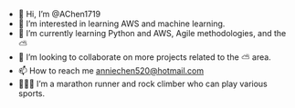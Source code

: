- 👋 Hi, I’m @AChen1719
- 👀 I’m interested in learning AWS and machine learning. 
- 🌱 I’m currently learning Python and AWS, Agile methodologies, and the ⛅️ 
- 💞️ I’m looking to collaborate on more projects related to the ⛅️ area. 
- 📫 How to reach me anniechen520@hotmail.com
- 🏃🏻‍♀️ I’m a marathon runner and rock climber who can play various sports. 

<!---
AChen1719/AChen1719 is a ✨ special ✨ repository because its `README.md` (this file) appears on your GitHub profile.
You can click the Preview link to take a look at your changes.
--->
